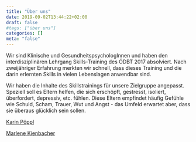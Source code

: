 ```yaml
---
title: "Über uns"
date: 2019-09-02T13:44:22+02:00
draft: false
#tags: ["über uns"]
categories: []
meta: "false"
---
```


Wir sind Klinische und GesundheitspsychologInnen und haben den interdisziplinären Lehrgang Skills-Training des ÖDBT 2017 absolviert. Nach zweijähriger Erfahrung merkten wir schnell, dass dieses Training und die darin erlernten Skills in vielen Lebenslagen anwendbar sind. 

Wir haben die Inhalte des Skillstrainings für unsere Zielgruppe angepasst. Speziell soll es Eltern helfen, die sich erschöpft, gestresst, isoliert, überfordert, depressiv, etc. fühlen. Diese Eltern empfindet häufig Gefühle wie Schuld, Scham, Trauer, Wut und Angst - das Umfeld erwartet aber, dass sie überaus glücklich sein sollen.

 

[Karin Pöppl](/karinpoeppl)

[Marlene Kienbacher](/marlenekienbacher)



